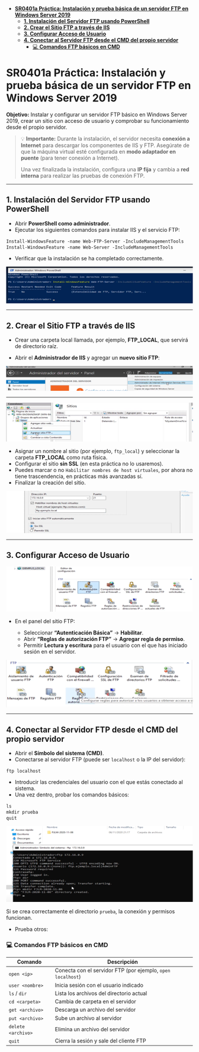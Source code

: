 - [**SR0401a Práctica: Instalación y prueba básica de un servidor FTP en Windows Server 2019**](#sr0401a-práctica-instalación-y-prueba-básica-de-un-servidor-ftp-en-windows-server-2019)
  - [**1. Instalación del Servidor FTP usando PowerShell**](#1-instalación-del-servidor-ftp-usando-powershell)
  - [**2. Crear el Sitio FTP a través de IIS**](#2-crear-el-sitio-ftp-a-través-de-iis)
  - [**3. Configurar Acceso de Usuario**](#3-configurar-acceso-de-usuario)
  - [**4. Conectar al Servidor FTP desde el CMD del propio servidor**](#4-conectar-al-servidor-ftp-desde-el-cmd-del-propio-servidor)
    - [💻 **Comandos FTP básicos en CMD**](#-comandos-ftp-básicos-en-cmd)

# **SR0401a Práctica: Instalación y prueba básica de un servidor FTP en Windows Server 2019**

**Objetivo:**
Instalar y configurar un servidor FTP básico en Windows Server 2019, crear un sitio con acceso de usuario y comprobar su funcionamiento desde el propio servidor.

> 💡 **Importante:**
> Durante la instalación, el servidor necesita **conexión a Internet** para descargar los componentes de IIS y FTP.
> Asegúrate de que la máquina virtual esté configurada en **modo adaptador en puente** (para tener conexión a Internet).
>
> Una vez finalizada la instalación, configura una **IP fija** y cambia a **red interna** para realizar las pruebas de conexión FTP.

---

## **1. Instalación del Servidor FTP usando PowerShell**

* Abrir **PowerShell como administrador**.
* Ejecutar los siguientes comandos para instalar IIS y el servicio FTP:

```
Install-WindowsFeature -name Web-FTP-Server -IncludeManagementTools
Install-WindowsFeature -name Web-Server -IncludeManagementTools
```

* Verificar que la instalación se ha completado correctamente.

![alt text](image-5.png)

---

## **2. Crear el Sitio FTP a través de IIS**

* Crear una carpeta local llamada, por ejemplo, **FTP_LOCAL**, que servirá de directorio raíz.

* Abrir el **Administrador de IIS** y agregar un **nuevo sitio FTP**:

![alt text](image-11.png)

---

![alt text](image-12.png)

* Asignar un nombre al sitio (por ejemplo, `ftp_local`) y seleccionar la carpeta **FTP_LOCAL** como ruta física.
* Configurar el sitio **sin SSL** (en esta práctica no lo usaremos).
* Puedes marcar o no `Habilitar nombres de host virtuales`, por ahora no tiene trascendencia, en prácticas más avanzadas sí.
* Finalizar la creación del sitio.

![alt text](image-13.png)

---

## **3. Configurar Acceso de Usuario**

![alt text](image-14.png)

* En el panel del sitio FTP:

  * Seleccionar **“Autenticación Básica”** → **Habilitar**.
  * Abrir **“Reglas de autorización FTP”** → **Agregar regla de permiso**.
  * Permitir **Lectura y escritura** para el usuario con el que has iniciado sesión en el servidor.

![alt text](image-15.png)

---

## **4. Conectar al Servidor FTP desde el CMD del propio servidor**

* Abrir el **Símbolo del sistema (CMD)**.
* Conectarse al servidor FTP (puede ser `localhost` o la IP del servidor):

```
ftp localhost
```

* Introducir las credenciales del usuario con el que estás conectado al sistema.
* Una vez dentro, probar los comandos básicos:

```
ls
mkdir prueba
quit
```

![alt text](image-21.png)

Si se crea correctamente el directorio `prueba`, la conexión y permisos funcionan.

* Prueba otros:

### 💻 **Comandos FTP básicos en CMD**

| Comando            | Descripción                                                 |
| ------------------ | ----------------------------------------------------------- |
| `open <ip>`        | Conecta con el servidor FTP (por ejemplo, `open localhost`) |
| `user <nombre>`    | Inicia sesión con el usuario indicado                       |
| `ls` / `dir`       | Lista los archivos del directorio actual                    |
| `cd <carpeta>`     | Cambia de carpeta en el servidor                            |
| `get <archivo>`    | Descarga un archivo del servidor                            |
| `put <archivo>`    | Sube un archivo al servidor                                 |
| `delete <archivo>` | Elimina un archivo del servidor                             |
| `quit`             | Cierra la sesión y sale del cliente FTP                     |
